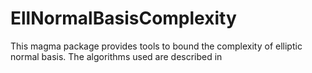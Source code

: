 # EllNormalBasisComplexity
This magma package provides tools to bound the complexity of elliptic normal basis. The algorithms used are described in
